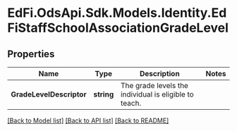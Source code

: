 # EdFi.OdsApi.Sdk.Models.Identity.EdFiStaffSchoolAssociationGradeLevel
## Properties

Name | Type | Description | Notes
------------ | ------------- | ------------- | -------------
**GradeLevelDescriptor** | **string** | The grade levels the individual is eligible to teach. | 

[[Back to Model list]](../README.md#documentation-for-models) [[Back to API list]](../README.md#documentation-for-api-endpoints) [[Back to README]](../README.md)

